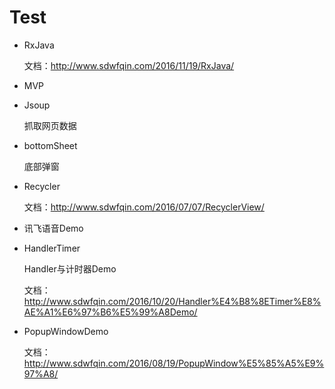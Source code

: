 # Test

- RxJava

    文档：http://www.sdwfqin.com/2016/11/19/RxJava/

- MVP
- Jsoup

    抓取网页数据

- bottomSheet

    底部弹窗

- Recycler

    文档：http://www.sdwfqin.com/2016/07/07/RecyclerView/
    
- 讯飞语音Demo
- HandlerTimer
    
    Handler与计时器Demo
    
    文档：http://www.sdwfqin.com/2016/10/20/Handler%E4%B8%8ETimer%E8%AE%A1%E6%97%B6%E5%99%A8Demo/
    
- PopupWindowDemo

    文档：http://www.sdwfqin.com/2016/08/19/PopupWindow%E5%85%A5%E9%97%A8/
